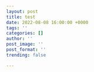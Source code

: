 ```yaml
---
layout: post
title: test
date: 2022-08-08 16:00:00 +0000
tags: ''
categories: []
author: ''
post_image: ''
post_format: ''
trending: false

---
```

